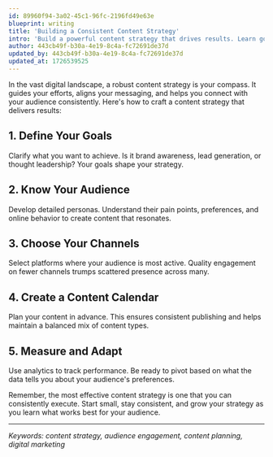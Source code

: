 ```yaml
---
id: 89960f94-3a02-45c1-96fc-2196fd49e63e
blueprint: writing
title: 'Building a Consistent Content Strategy'
intro: 'Build a powerful content strategy that drives results. Learn goal setting, audience targeting, channel selection, and performance measurement.'
author: 443cb49f-b30a-4e19-8c4a-fc72691de37d
updated_by: 443cb49f-b30a-4e19-8c4a-fc72691de37d
updated_at: 1726539525
---
```

In the vast digital landscape, a robust content strategy is your compass. It guides your efforts, aligns your messaging, and helps you connect with your audience consistently. Here's how to craft a content strategy that delivers results:

## 1. Define Your Goals
Clarify what you want to achieve. Is it brand awareness, lead generation, or thought leadership? Your goals shape your strategy.

## 2. Know Your Audience
Develop detailed personas. Understand their pain points, preferences, and online behavior to create content that resonates.

## 3. Choose Your Channels
Select platforms where your audience is most active. Quality engagement on fewer channels trumps scattered presence across many.

## 4. Create a Content Calendar
Plan your content in advance. This ensures consistent publishing and helps maintain a balanced mix of content types.

## 5. Measure and Adapt
Use analytics to track performance. Be ready to pivot based on what the data tells you about your audience's preferences.

Remember, the most effective content strategy is one that you can consistently execute. Start small, stay consistent, and grow your strategy as you learn what works best for your audience.

---

*Keywords: content strategy, audience engagement, content planning, digital marketing*